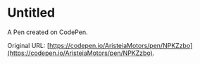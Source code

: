 # Untitled

A Pen created on CodePen.

Original URL: [https://codepen.io/AristeiaMotors/pen/NPKZzbo](https://codepen.io/AristeiaMotors/pen/NPKZzbo).

